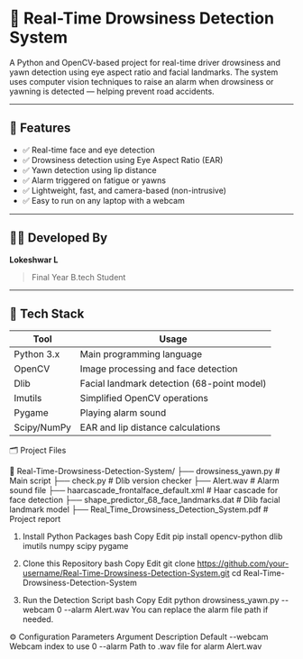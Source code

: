 # 🛑 Real-Time Drowsiness Detection System

A Python and OpenCV-based project for real-time driver drowsiness and yawn detection using eye aspect ratio and facial landmarks. The system uses computer vision techniques to raise an alarm when drowsiness or yawning is detected — helping prevent road accidents.

---

## 🧠 Features

- ✅ Real-time face and eye detection
- ✅ Drowsiness detection using Eye Aspect Ratio (EAR)
- ✅ Yawn detection using lip distance
- ✅ Alarm triggered on fatigue or yawns
- ✅ Lightweight, fast, and camera-based (non-intrusive)
- ✅ Easy to run on any laptop with a webcam

---

## 👨‍💻 Developed By

**Lokeshwar L**  
> Final Year B.tech Student  

---

## 🧰 Tech Stack

| Tool        | Usage                                      |
|-------------|---------------------------------------------|
| Python 3.x  | Main programming language                   |
| OpenCV      | Image processing and face detection         |
| Dlib        | Facial landmark detection (68-point model)  |
| Imutils     | Simplified OpenCV operations                |
| Pygame      | Playing alarm sound                         |
| Scipy/NumPy | EAR and lip distance calculations           |

🗂️ Project Files

📁 Real-Time-Drowsiness-Detection-System/
├── drowsiness_yawn.py                  # Main script
├── check.py                            # Dlib version checker
├── Alert.wav                           # Alarm sound file
├── haarcascade_frontalface_default.xml # Haar cascade for face detection
├── shape_predictor_68_face_landmarks.dat # Dlib facial landmark model
├── Real_Time_Drowsiness_Detection_System.pdf # Project report
1. Install Python Packages
bash
Copy
Edit
pip install opencv-python dlib imutils numpy scipy pygame
2. Clone this Repository
bash
Copy
Edit
git clone https://github.com/your-username/Real-Time-Drowsiness-Detection-System.git
cd Real-Time-Drowsiness-Detection-System


3. Run the Detection Script
bash
Copy
Edit
python drowsiness_yawn.py --webcam 0 --alarm Alert.wav
You can replace the alarm file path if needed.

⚙️ Configuration Parameters
Argument	Description	Default
--webcam	Webcam index to use	0
--alarm	Path to .wav file for alarm	Alert.wav
